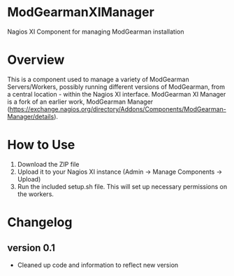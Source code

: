 # ModGearmanXIManager
Nagios XI Component for managing ModGearman installation

# Overview
This is a component used to manage a variety of ModGearman Servers/Workers, possibly running different versions of ModGearman, from a central location - within the Nagios XI interface. ModGearman XI Manager is a fork of an earlier work, ModGearman Manager (https://exchange.nagios.org/directory/Addons/Components/ModGearman-Manager/details).

# How to Use
1. Download the ZIP file
2. Upload it to your Nagios XI instance (Admin -> Manage Components -> Upload)
3. Run the included setup.sh file. This will set up necessary permissions on the workers.

# Changelog

## version 0.1
* Cleaned up code and information to reflect new version
